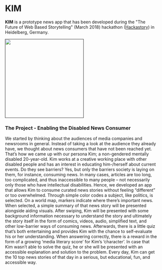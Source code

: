 # KIM

**KIM** is a prototype news app that has been developed during the "The Future of Web Based Storytelling" (March 2018) hackathon ([Hackastory](https://hackastory.com/)) in Heidelberg, Germany.

[<img src="https://user-images.githubusercontent.com/16179317/36945697-29ce7d4c-1fb2-11e8-90cc-b7143e9264bb.png" width="260"/>]()


### The Project - Enabling the Disabled News Consumer
We started by thinking about the audiences of media companies and newsrooms in general. Instead of taking a look at the audience they already have, we thought about news consumers that have not been reached yet. That’s how we came up with our persona Kim; a non-gendered mentally disabled 20-year-old. Kim works at a creative working place with other disabled people and has an interest in educating him-/herself about current events. Do they see barriers? Yes, but only the barriers society is laying on them, for instance, consuming news. In many cases, articles are too long, too complicated, and thus inaccessible to many people – not necessarily only those who have intellectual disabilities. Hence, we developed an app that allows Kim to consume curated news stories without feeling “different” or too overwhelmed. Through simple color codes a subject, like politics, is selected. On a world map, markers indicate where there’s important news. When selected, a simple summary of that news story will be presented alongside aiding visuals. After swiping, Kim will be presented with some background information necessary to understand the story and ultimately the story itself in the form of comics, videos, audio, simplified text, and other low-barrier ways of consuming news. Afterwards, there is a little quiz that’s both entertaining and provides Kim with the chance to self-evaluate his or her understanding. When answering correctly, there is a reward in the form of a growing ‘media literary score’ for Kim’s ‘character’. In case that Kim wasn’t able to solve the quiz, he or she will be presented with an accessible explanation and solution to the problem. Every day, Kim can get the 10 top news stories of that day in a serious, but educational, fun, and accessible way.
